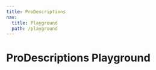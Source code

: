 ```yaml
---
title: ProDescriptions
nav:
  title: Playground
  path: /playground
---
```


# ProDescriptions Playground

<code src="../../packages/descriptions/src/demos/dynamic-descriptions.tsx" background="hsl(220,23%,97%)" title="属性展示"></code>
